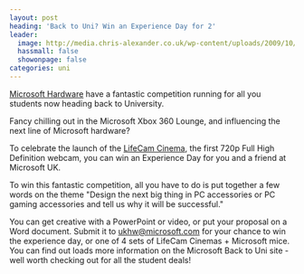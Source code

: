 ```yaml
---
layout: post
heading: 'Back to Uni? Win an Experience Day for 2'
leader:
  image: http://media.chris-alexander.co.uk/wp-content/uploads/2009/10/mice2.png
  hassmall: false
  showonpage: false
categories: uni
---
```


[Microsoft Hardware](http://www.microsoft.com/hardware/) have a fantastic competition running for all you students now heading back to University.

Fancy chilling out in the Microsoft Xbox 360 Lounge, and influencing the next line of Microsoft hardware?

<!-- Replace missing image from http://media.chris-alexander.co.uk/wp-content/uploads/2009/10/mice1.png -->

To celebrate the launch of the [LifeCam Cinema](http://web.archive.org/web/20091203030659/http://www.microsoft.com/hardware/digitalcommunication/ProductDetails.aspx?pid=008), the first 720p Full High Definition webcam, you can win an Experience Day for you and a friend at Microsoft UK.

<!-- Replace missing image from http://media.chris-alexander.co.uk/wp-content/uploads/2009/10/hardware.png -->

To win this fantastic competition, all you have to do is put together a few words on the theme "Design the next big thing in PC accessories or PC gaming accessories and tell us why it will be successful."

You can get creative with a PowerPoint or video, or put your proposal on a Word document. Submit it to [ukhw@microsoft.com](mailto:ukhw@microsoft.com) for your chance to win the experience day, or one of 4 sets of LifeCam Cinemas + Microsoft mice. You can find out loads more information on the Microsoft Back to Uni site - well worth checking out for all the student deals!

<!-- Replace missing image from http://media.chris-alexander.co.uk/wp-content/uploads/2009/10/mice2.png -->
